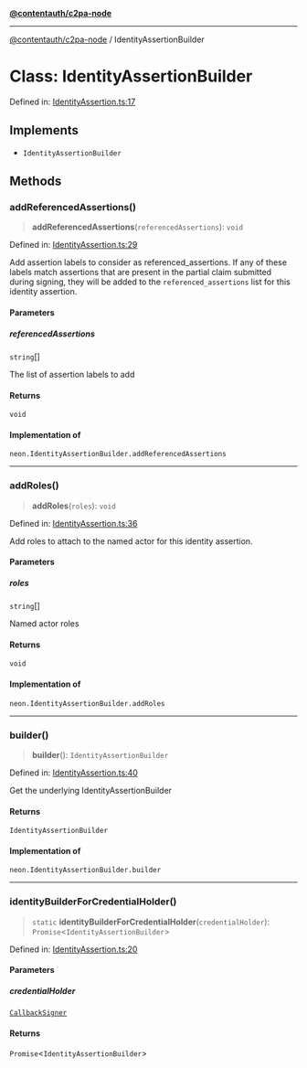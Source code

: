 [**@contentauth/c2pa-node**](../README.md)

***

[@contentauth/c2pa-node](../README.md) / IdentityAssertionBuilder

# Class: IdentityAssertionBuilder

Defined in: [IdentityAssertion.ts:17](https://github.com/contentauth/c2pa-node-v2/blob/8bb2490bb1f0c6c00c0930669451a7750cccfebc/js-src/IdentityAssertion.ts#L17)

## Implements

- `IdentityAssertionBuilder`

## Methods

### addReferencedAssertions()

> **addReferencedAssertions**(`referencedAssertions`): `void`

Defined in: [IdentityAssertion.ts:29](https://github.com/contentauth/c2pa-node-v2/blob/8bb2490bb1f0c6c00c0930669451a7750cccfebc/js-src/IdentityAssertion.ts#L29)

Add assertion labels to consider as referenced_assertions.
If any of these labels match assertions that are present in the partial
claim submitted during signing, they will be added to the
`referenced_assertions` list for this identity assertion.

#### Parameters

##### referencedAssertions

`string`[]

The list of assertion labels to add

#### Returns

`void`

#### Implementation of

`neon.IdentityAssertionBuilder.addReferencedAssertions`

***

### addRoles()

> **addRoles**(`roles`): `void`

Defined in: [IdentityAssertion.ts:36](https://github.com/contentauth/c2pa-node-v2/blob/8bb2490bb1f0c6c00c0930669451a7750cccfebc/js-src/IdentityAssertion.ts#L36)

Add roles to attach to the named actor for this identity assertion.

#### Parameters

##### roles

`string`[]

Named actor roles

#### Returns

`void`

#### Implementation of

`neon.IdentityAssertionBuilder.addRoles`

***

### builder()

> **builder**(): `IdentityAssertionBuilder`

Defined in: [IdentityAssertion.ts:40](https://github.com/contentauth/c2pa-node-v2/blob/8bb2490bb1f0c6c00c0930669451a7750cccfebc/js-src/IdentityAssertion.ts#L40)

Get the underlying IdentityAssertionBuilder

#### Returns

`IdentityAssertionBuilder`

#### Implementation of

`neon.IdentityAssertionBuilder.builder`

***

### identityBuilderForCredentialHolder()

> `static` **identityBuilderForCredentialHolder**(`credentialHolder`): `Promise`\<`IdentityAssertionBuilder`\>

Defined in: [IdentityAssertion.ts:20](https://github.com/contentauth/c2pa-node-v2/blob/8bb2490bb1f0c6c00c0930669451a7750cccfebc/js-src/IdentityAssertion.ts#L20)

#### Parameters

##### credentialHolder

[`CallbackSigner`](CallbackSigner.md)

#### Returns

`Promise`\<`IdentityAssertionBuilder`\>
